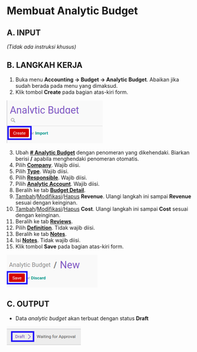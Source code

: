 # Membuat Analytic Budget

## A. INPUT

*(Tidak ada instruksi khusus)*

## B. LANGKAH KERJA

1. Buka menu **Accounting -> Budget -> Analytic Budget**. Abaikan jika sudah berada pada menu yang dimaksud.
2. Klik tombol **Create** pada bagian atas-kiri form.

![](../../img/analytic-budget/tombol-create.png)

3. Ubah **[# Analytic Budget](./penjelasan.md#field-no-analytic-budget)** dengan penomeran yang dikehendaki. Biarkan berisi **/** apabila menghendaki penomeran otomatis.
4. Pilih **[Company](./penjelasan.md#field-company)**. Wajib diisi.
5. Pilih **[Type](./penjelasan.md#field-type)**. Wajib diisi.
6. Pilih **[Responsible](./penjelasan.md#field-responsible)**. Wajib diisi.
7. Pilih **[Analytic Account](./penjelasan.md#field-analytic-account)**. Wajib diisi.
8. Beralih ke tab **[Budget Detail](./penjelasan.md#tab-budget-detail)**.
9. <a name="l9">[Tambah](./menambahkan-revenue.md)/[Modifikasi](./memodifikasi-revenue.md)/[Hapus](./menghapus-revenue.md) **Revenue**</a>. Ulangi langkah ini sampai **Revenue** sesuai dengan keinginan.
10. <a name="l10">[Tambah](./menambahkan-cost.md)/[Modifikasi](./memodifikasi-cost.md)/[Hapus](./menghapus-cost.md) **Cost**</a>. Ulangi langkah ini sampai **Cost** sesuai dengan keinginan.
11. Beralih ke tab **[Reviews](./penjelasan.md#tab-reviews)**.
12. Pilih **[Definition](./penjelasan.md#field-definition)**. Tidak wajib diisi.
13. Beralih ke tab **[Notes](./penjelasan.md#tab-notes)**.
14. Isi **[Notes](./penjelasan.md#field-notes)**. Tidak wajib diisi.
15. Klik tombol **Save** pada bagian atas-kiri form.

![](../../img/analytic-budget/tombol-save-new.png)

## C. OUTPUT

* Data *analytic budget* akan terbuat dengan status **Draft**

![](../../img/analytic-budget/status-input-draft.png)
